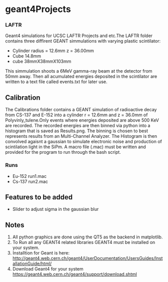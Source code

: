 # geant4Projects

### LAFTR
Geant4 simulations for UCSC LAFTR Projects and etc.The LAFTR folder contains three diffirent GEANT simmulations with varying plastic scintilator:

* Cylinder radius = 12.6mm z = 36.00mm
* Cube 14.8mm
* cube 38mmX38mmX103mm

This simmulation shoots a 6MeV gamma-ray beam at the detector from 50mm away. Then all acumulated energies deposited in the scintilator are written to a text file called events.txt for later use. 

## Calibration
The Calibrations folder contains a GEANT simulation of radioactive decay from CS-137 and E-152 into a cylinder r = 12.6mm and z = 36.0mm of Polyvinly_tulene.Only events where energies deposited are above 500 KeV are recorded. The recorded energies are then binned via python into a histogram that is saved as Results.png. The binning is chosen to best represents results from an Multi-Channel Analyzer. The Histogram is then convolved agaisnt a gaussian to simulate electronic noise and production of scintilation light in the SiPm. A macro file (.mac) must be written and provided for the program to run through the bash script. 

### Runs
* Eu-152 run1.mac
* Cs-137 run2.mac
## Features to be added 
* Slider to adjust sigma in the gaussian blur

## Notes 
1. All python graphics are done using the QT5 as the backend in matplotlib. 
2. To Run all any GEANT4 related libraries GEANT4 must be installed on your system.
3. Installtion for Geant is here: http://geant4.web.cern.ch/geant4/UserDocumentation/UsersGuides/InstallationGuide/html/
4. Download Geant4 for your system https://geant4.web.cern.ch/geant4/support/download.shtml

